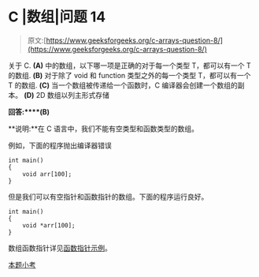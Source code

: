 # C |数组|问题 14

> 原文:[https://www.geeksforgeeks.org/c-arrays-question-8/](https://www.geeksforgeeks.org/c-arrays-question-8/)

关于 C.
**(A)** 中的数组，以下哪一项是正确的对于每一个类型 T，都可以有一个 T 的数组.
**(B)** 对于除了 void 和 function 类型之外的每一个类型 T，都可以有一个 T 的数组.
**(C)** 当一个数组被传递给一个函数时，C 编译器会创建一个数组的副本。
**(D)** 2D 数组以列主形式存储

**回答:****(B)**

**说明:**在 C 语言中，我们不能有空类型和函数类型的数组。

例如，下面的程序抛出编译器错误

```
int main()
{
    void arr[100];
}

```

但是我们可以有空指针和函数指针的数组。下面的程序运行良好。

```
int main()
{
    void *arr[100];
}

```

数组函数指针详见[函数指针示例](https://www.geeksforgeeks.org/function-pointer-in-c/)。

[本题小考](http://quiz.geeksforgeeks.org/c-languag-2/arrays-pointers/)